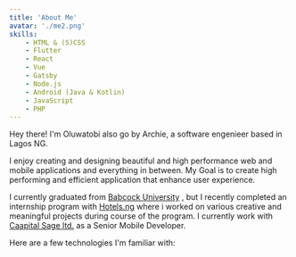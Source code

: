 ```yaml
---
title: 'About Me'
avatar: './me2.png'
skills:
    - HTML & (S)CSS
    - Flutter
    - React
    - Vue
    - Gatsby
    - Node.js
    - Android (Java & Kotlin)
    - JavaScript
    - PHP
---
```


Hey there! I'm Oluwatobi also go by Archie, a software engenieer based in Lagos NG.

I enjoy creating and designing beautiful and high performance web and mobile applications and everything in between. My Goal is to create high performing and efficient application that enhance user experience.

I currently graduated from [Babcock University](https://www.babcock.edu.ng) , but I recently completed an internship program with [Hotels.ng](https://hngi7.hng.tech/) where i worked on various creative and meaningful projects during course of the program. I currently work with [Caapital Sage ltd.](https://capitalsage.ng/) as a Senior Mobile Developer.

Here are a few technologies I'm familiar with:

